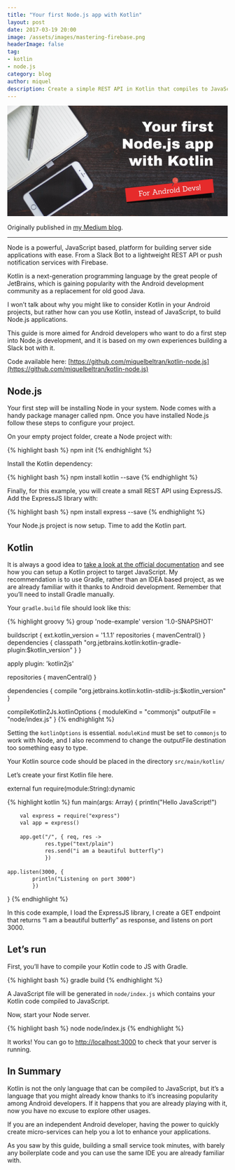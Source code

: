 ```yaml
---
title: "Your first Node.js app with Kotlin"
layout: post
date: 2017-03-19 20:00
image: /assets/images/mastering-firebase.png
headerImage: false
tag:
- kotlin
- node.js
category: blog
author: miquel
description: Create a simple REST API in Kotlin that compiles to JavaScript and runs on Node.js
---
```


![Title](/assets/images/nodejs.png)

Originally published in [my Medium blog](https://medium.com/@Miqubel/your-first-node-js-app-with-kotlin-30e07baa0bf7#.v8gsms66q).

---

Node is a powerful, JavaScript based, platform for building server side
applications with ease. From a Slack Bot to a lightweight REST API or push
notification services with Firebase.

Kotlin is a next-generation programming language by the great people of
JetBrains, which is gaining popularity with the Android development community
as a replacement for old good Java.

I won’t talk about why you might like to consider Kotlin in your Android
projects, but rather how can you use Kotlin, instead of JavaScript, to build
Node.js applications.

This guide is more aimed for Android developers who want to do a first step
into Node.js development, and it is based on my own experiences building a
Slack bot with it.

Code available here: [https://github.com/miquelbeltran/kotlin-node.js](https://github.com/miquelbeltran/kotlin-node.js)

## Node.js

Your first step will be installing Node in your system. Node comes with a handy
package manager called npm. Once you have installed Node.js follow these steps
to configure your project.

On your empty project folder, create a Node project with:

{% highlight bash %}
npm init
{% endhighlight %}

Install the Kotlin dependency:

{% highlight bash %}
npm install kotlin --save
{% endhighlight %}

Finally, for this example, you will create a small REST API using ExpressJS.
Add the ExpressJS library with:

{% highlight bash %}
npm install express --save
{% endhighlight %}

Your Node.js project is now setup. Time to add the Kotlin part.

## Kotlin

It is always a good idea to [take a look at the official documentation](https://kotlinlang.org/docs/tutorials/javascript/getting-started-gradle/getting-started-with-gradle.html) and see
how you can setup a Kotlin project to target JavaScript. My recommendation is
to use Gradle, rather than an IDEA based project, as we are already familiar
with it thanks to Android development. Remember that you’ll need to install
Gradle manually.

Your `gradle.build` file should look like this:

{% highlight groovy %}
group 'node-example'
version '1.0-SNAPSHOT'

buildscript {
    ext.kotlin_version = '1.1.1'
        repositories {
            mavenCentral()
        }
    dependencies {
        classpath "org.jetbrains.kotlin:kotlin-gradle-plugin:$kotlin_version"
    }
}

apply plugin: 'kotlin2js'

repositories {
    mavenCentral()
}

dependencies {
    compile "org.jetbrains.kotlin:kotlin-stdlib-js:$kotlin_version"
}

compileKotlin2Js.kotlinOptions {
    moduleKind = "commonjs"
        outputFile = "node/index.js"
}
{% endhighlight %}

Setting the `kotlinOptions` is essential. `moduleKind` must be set to
`commonjs` to work with Node, and I also recommend to change the outputFile
destination too something easy to type.

Your Kotlin source code should be placed in the directory `src/main/kotlin/`

Let’s create your first Kotlin file here.

external fun require(module:String):dynamic

{% highlight kotlin %}
fun main(args: Array<String>) {
    println("Hello JavaScript!")

        val express = require("express")
        val app = express()

        app.get("/", { req, res ->
                res.type("text/plain")
                res.send("i am a beautiful butterfly")
                })

    app.listen(3000, {
            println("Listening on port 3000")
            })
}
{% endhighlight %}

In this code example, I load the ExpressJS library, I create a GET endpoint
that returns “I am a beautiful butterfly” as response, and listens on port
3000.

## Let’s run

First, you’ll have to compile your Kotlin code to JS with Gradle.

{% highlight bash %}
gradle build
{% endhighlight %}

A JavaScript file will be generated in `node/index.js` which contains your
Kotlin code compiled to JavaScript.

Now, start your Node server.

{% highlight bash %}
node node/index.js
{% endhighlight %}

It works! You can go to [http://localhost:3000](http://localhost:3000) to check
that your server is running.

## In Summary

Kotlin is not the only language that can be compiled to JavaScript, but it’s a
language that you might already know thanks to it’s increasing popularity among
Android developers. If it happens that you are already playing with it, now you
have no excuse to explore other usages.

If you are an independent Android developer, having the power to quickly create
micro-services can help you a lot to enhance your applications.

As you saw by this guide, building a small service took minutes, with barely
any boilerplate code and you can use the same IDE you are already familiar
with.


